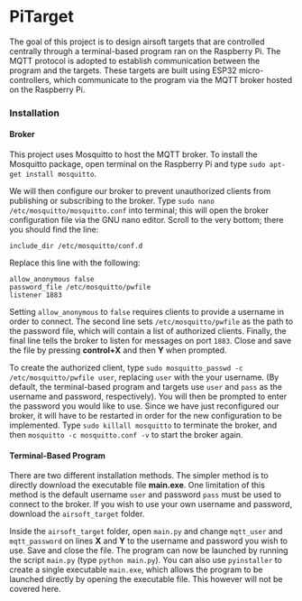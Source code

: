 # PiTarget
The goal of this project is to design airsoft targets that are controlled centrally through a terminal-based program ran on the Raspberry Pi. The MQTT protocol is adopted to establish communication between the program and the targets. These targets are built using ESP32 micro-controllers, which communicate to the program via the MQTT broker hosted on the Raspberry Pi.

### Installation
#### Broker
This project uses Mosquitto to host the MQTT broker. To install the Mosquitto package, open terminal on the Raspberry Pi and type `sudo apt-get install mosquitto`. 

We will then configure our broker to prevent unauthorized clients from publishing or subscribing to the broker. Type `sudo nano /etc/mosquitto/mosquitto.conf` into terminal; this will open the broker configuration file via the GNU nano editor. Scroll to the very bottom; there you should find the line:
```
include_dir /etc/mosquitto/conf.d
```
Replace this line with the following:
```
allow_anonymous false
password_file /etc/mosquitto/pwfile
listener 1883
```
Setting `allow_anonymous` to `false` requires clients to provide a username in order to connect. The second line sets `/etc/mosquitto/pwfile` as the path to the password file, which will contain a list of authorized clients. Finally, the final line tells the broker to listen for messages on port `1883`. Close and save the file by pressing **control+X** and then **Y** when prompted.

To create the authorized client, type `sudo mosquitto_passwd -c /etc/mosquitto/pwfile user`, replacing `user` with the your username. (By default, the terminal-based program and targets use `user` and `pass` as the username and password, respectively). You will then be prompted to enter the password you would like to use. Since we have just reconfigured our broker, it will have to be restarted in order for the new configuration to be implemented. Type `sudo killall mosquitto` to terminate the broker, and then `mosquitto -c mosquitto.conf -v` to start the broker again.
#### Terminal-Based Program
There are two different installation methods. The simpler method is to directly download the executable file **main.exe**. One limitation of this method is the default username `user` and password `pass` must be used to connect to the broker. If you wish to use your own username and password, download the `airsoft_target` folder. 

Inside the `airsoft_target` folder, open `main.py` and change `mqtt_user` and `mqtt_password` on lines **X** and **Y** to the username and password you wish to use. Save and close the file. The program can now be launched by running the script `main.py` (type `python main.py`). You can also use `pyinstaller` to create a single executable `main.exe`, which allows the program to be launched directly by opening the executable file. This however will not be covered here.
